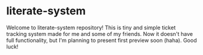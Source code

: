 # literate-system
Welcome to literate-system repository!
This is tiny and simple ticket tracking system made for me and some of my friends.
Now it doesn't have full functionality, but I'm planning to present first preview soon (haha).
Good luck!
